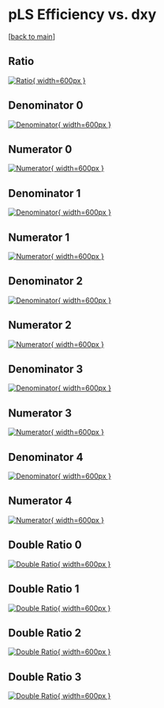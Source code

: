 # pLS Efficiency vs. dxy

[[back to main](./)]



## Ratio

[![Ratio](../mtv/var/pLS_loweta_211_0_eff_dxy.png){ width=600px }](../mtv/var/pLS_loweta_211_0_eff_dxy.pdf)

## Denominator 0

[![Denominator](../mtv/den/pLS_loweta_211_0_eff_dxy_den0.png){ width=600px }](../mtv/den/pLS_loweta_211_0_eff_dxy_den0.pdf)

## Numerator 0

[![Numerator](../mtv/num/pLS_loweta_211_0_eff_dxy_num0.png){ width=600px }](../mtv/num/pLS_loweta_211_0_eff_dxy_num0.pdf)

## Denominator 1

[![Denominator](../mtv/den/pLS_loweta_211_0_eff_dxy_den1.png){ width=600px }](../mtv/den/pLS_loweta_211_0_eff_dxy_den1.pdf)

## Numerator 1

[![Numerator](../mtv/num/pLS_loweta_211_0_eff_dxy_num1.png){ width=600px }](../mtv/num/pLS_loweta_211_0_eff_dxy_num1.pdf)

## Denominator 2

[![Denominator](../mtv/den/pLS_loweta_211_0_eff_dxy_den2.png){ width=600px }](../mtv/den/pLS_loweta_211_0_eff_dxy_den2.pdf)

## Numerator 2

[![Numerator](../mtv/num/pLS_loweta_211_0_eff_dxy_num2.png){ width=600px }](../mtv/num/pLS_loweta_211_0_eff_dxy_num2.pdf)

## Denominator 3

[![Denominator](../mtv/den/pLS_loweta_211_0_eff_dxy_den3.png){ width=600px }](../mtv/den/pLS_loweta_211_0_eff_dxy_den3.pdf)

## Numerator 3

[![Numerator](../mtv/num/pLS_loweta_211_0_eff_dxy_num3.png){ width=600px }](../mtv/num/pLS_loweta_211_0_eff_dxy_num3.pdf)

## Denominator 4

[![Denominator](../mtv/den/pLS_loweta_211_0_eff_dxy_den4.png){ width=600px }](../mtv/den/pLS_loweta_211_0_eff_dxy_den4.pdf)

## Numerator 4

[![Numerator](../mtv/num/pLS_loweta_211_0_eff_dxy_num4.png){ width=600px }](../mtv/num/pLS_loweta_211_0_eff_dxy_num4.pdf)

## Double Ratio 0

[![Double Ratio](../mtv/ratio/pLS_loweta_211_0_eff_dxy_ratio0.png){ width=600px }](../mtv/ratio/pLS_loweta_211_0_eff_dxy_ratio0.pdf)

## Double Ratio 1

[![Double Ratio](../mtv/ratio/pLS_loweta_211_0_eff_dxy_ratio1.png){ width=600px }](../mtv/ratio/pLS_loweta_211_0_eff_dxy_ratio1.pdf)

## Double Ratio 2

[![Double Ratio](../mtv/ratio/pLS_loweta_211_0_eff_dxy_ratio2.png){ width=600px }](../mtv/ratio/pLS_loweta_211_0_eff_dxy_ratio2.pdf)

## Double Ratio 3

[![Double Ratio](../mtv/ratio/pLS_loweta_211_0_eff_dxy_ratio3.png){ width=600px }](../mtv/ratio/pLS_loweta_211_0_eff_dxy_ratio3.pdf)

